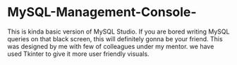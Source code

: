 # MySQL-Management-Console-
This is kinda basic version of MySQL Studio.
If you are bored writing MySQL queries on that black screen, this will definitely gonna be your friend.
This was designed by me with few of colleagues under my mentor.
we have used Tkinter to give it more user friendly visuals.
